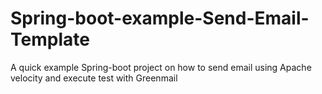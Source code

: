 # Spring-boot-example-Send-Email-Template
A quick example Spring-boot project on how to send email using Apache velocity and execute test with Greenmail
